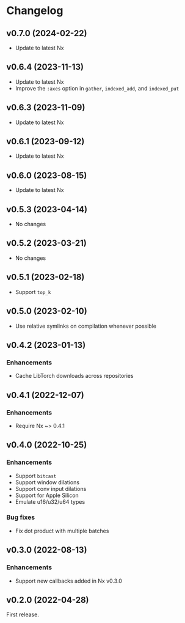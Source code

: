 # Changelog

## v0.7.0 (2024-02-22)

  * Update to latest Nx

## v0.6.4 (2023-11-13)

  * Update to latest Nx
  * Improve the `:axes` option in `gather`, `indexed_add`, and `indexed_put`

## v0.6.3 (2023-11-09)

  * Update to latest Nx

## v0.6.1 (2023-09-12)

  * Update to latest Nx

## v0.6.0 (2023-08-15)

  * Update to latest Nx

## v0.5.3 (2023-04-14)

  * No changes

## v0.5.2 (2023-03-21)

  * No changes

## v0.5.1 (2023-02-18)

  * Support `top_k`

## v0.5.0 (2023-02-10)

  * Use relative symlinks on compilation whenever possible

## v0.4.2 (2023-01-13)

### Enhancements

  * Cache LibTorch downloads across repositories

## v0.4.1 (2022-12-07)

### Enhancements

  * Require Nx ~> 0.4.1

## v0.4.0 (2022-10-25)

### Enhancements

  * Support `bitcast`
  * Support window dilations
  * Support conv input dilations
  * Support for Apple Silicon
  * Emulate u16/u32/u64 types

### Bug fixes

  * Fix dot product with multiple batches

## v0.3.0 (2022-08-13)

### Enhancements

  * Support new callbacks added in Nx v0.3.0

## v0.2.0 (2022-04-28)

First release.
